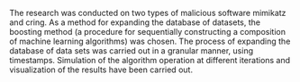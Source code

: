 The research was conducted on two types of malicious software mimikatz and cring. As a method for expanding the database of datasets, the boosting method (a procedure for sequentially constructing a composition of machine learning algorithms) was chosen. The process of expanding the database of data sets was carried out in a granular manner, using timestamps. Simulation of the algorithm operation at different iterations and visualization of the results have been carried out.
